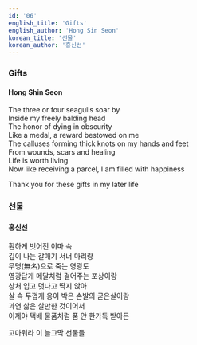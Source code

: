 ```yaml
---
id: '06'
english_title: 'Gifts' 
english_author: 'Hong Sin Seon'
korean_title: '선물'
korean_author: '홍신선'
---
```


### Gifts

#### Hong Shin Seon

The three or four seagulls soar by\
Inside my freely balding head\
The honor of dying in obscurity\
Like a medal, a reward bestowed on me\
The calluses forming thick knots on my hands and feet\
From wounds, scars and healing\
Life is worth living\
Now like receiving a parcel, I am filled with happiness

Thank you for these gifts in my later life

### 선물

#### 홍신선

훤하게 벗어진 이마 속\
깊이 나는 갈매기 서너 마리랑\
무명(無名)으로 죽는 영광도\
영광답게 메달처럼 걸어주는 포상이랑\
상처 입고 덧나고 딱지 앉아\
살 속 두껍게 옹이 박은 손발의 굳은살이랑\
과연 삶은 살만한 것이어서\
이제야 택배 물품처럼 품 안 한가득 받아든

고마워라 이 늘그막 선물들